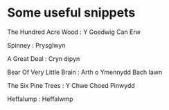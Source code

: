 # Some useful snippets

The Hundred Acre Wood : Y Goedwig Can Erw

Spinney : Prysglwyn

A Great Deal : Cryn dipyn

Bear Of Very Little Brain : Arth o Ymennydd Bach Iawn

The Six Pine Trees : Y Chwe Choed Pinwydd

Heffalump : Heffalwmp